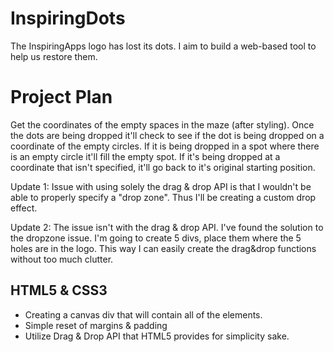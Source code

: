 
# InspiringDots

The InspiringApps logo has lost its dots. I aim to build a web-based tool to help
us restore them.

# Project Plan

Get the coordinates of the empty spaces in the maze (after styling). Once the dots are being dropped it'll check to see if the dot is being dropped on a coordinate of the empty circles. If it is being dropped in a spot where there is an empty circle it'll fill the empty spot. If it's being dropped at a coordinate that isn't specified, it'll go back to it's original starting position.

Update 1: Issue with using solely the drag & drop API is that I wouldn't be able to properly specify a "drop zone". Thus I'll be creating a custom drop effect.

Update 2: The issue isn't with the drag & drop API. I've found the solution to the dropzone issue. I'm going to create 5 divs, place them where the 5 holes are in the logo. This way I can easily create the drag&drop functions without too much clutter.




## HTML5 & CSS3

- Creating a canvas div that will contain all of the elements.
- Simple reset of margins & padding
- Utilize Drag & Drop API that HTML5 provides for simplicity sake.